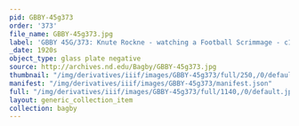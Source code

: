 ```yaml
---
pid: GBBY-45g373
order: '373'
file_name: GBBY-45g373.jpg
label: 'GBBY 45G/373: Knute Rockne - watching a Football Scrimmage - c1920s'
_date: 1920s
object_type: glass plate negative
source: http://archives.nd.edu/Bagby/GBBY-45g373.jpg
thumbnail: "/img/derivatives/iiif/images/GBBY-45g373/full/250,/0/default.jpg"
manifest: "/img/derivatives/iiif/images/GBBY-45g373/manifest.json"
full: "/img/derivatives/iiif/images/GBBY-45g373/full/1140,/0/default.jpg"
layout: generic_collection_item
collection: bagby
---
```

